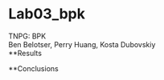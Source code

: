# Lab03_bpk
TNPG: BPK <br/>
Ben Belotser, Perry Huang, Kosta Dubovskiy <br/>
**Results 

**Conclusions
